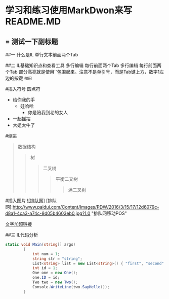 # 学习和练习使用MarkDwon来写README.MD
=
测试一下副标题
-
##一  什么是IL
		单行文本前面两个Tab

		
##二 IL基础知识点和查看工具
		多行编辑
		每行前面两个Tab
		多行编辑
		每行前面两个Tab
		部分高亮就是使用``包围起来。注意不是单引号，而是Tab键上方，数字1左边的按键
`郁闷`

#插入符号 圆点符<br/>
* 给你我的手
	* 娃哈哈
		* 你是陪我到老的女人
* 一起摇摆
* 大姐太牛了

#缩进
>数据结构
>>树
>>>二叉树
>>>>平衡二叉树
>>>>>满二叉树

#插入图片
[![排队网]](http://www.paidui.com)
[排队网]:http://www.paidui.com/Content/Images/PDW/2016/3/15/17/12d6079c-d8a1-4ca3-a74c-8d05b4603eb0.jpg?1.0 "排队网移动POS"



[文字加超链接](http://www.baidu.com "百度")

##三 IL代码分析

~~~C#
static void Main(string[] args)
        {
            int num = 1;
            string str = "string";
            List<string> list = new List<string>() { "first", "second" };
            int id = 1;
            One one = new One();
            one.ID = id;
            Two two = new Two();
            Console.WriteLine(two.SayHello());
        }
~~~
